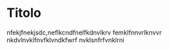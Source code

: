 <link rel="stylesheet" href="styling.css">

<h1>Titolo</h1>

<p>nfekjfnekjsdc,neflkcndfnelfkdnvlkrv
  femklfnnvrlknvvr
  nkdvlnvklfnvfklvndkfwrf
  nvklsnfrfvnklrni</p>
  
